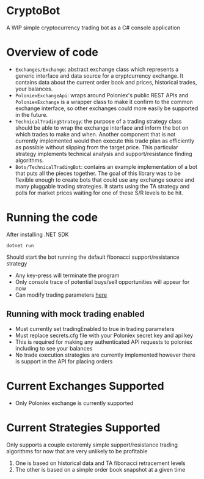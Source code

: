 # CryptoBot
A WIP simple cryptocurrency trading bot as a C# console application

# Overview of code
- ```Exchanges/Exchange```: abstract exchange class which represents a generic interface and data source for a cryptcurrency exchange. It contains data about the current order book and prices, historical trades, your balances.
- ```PoloniexExchangeApi```: wraps around Poloniex's public REST APIs and ```PoloniexExchange``` is a wrapper class to make it confirm to the common exchange interface, so other exchanges could more easily be supported in the future. 
- ```TechnicalTradingStrategy```: the purpose of a trading strategy class should be able to wrap the exchange interface and inform the bot on which trades to make and when. Another component that is not currently implemented would then execute this trade plan as efficiently as possible without slipping from the target price. This particular strategy implements technical analysis and support/resistance finding algorithms.
- ```Bots/TechnicalTradingBot```: contains an example implementation of a bot that puts all the pieces together. The goal of this library was to be flexible enough to create bots that could use any exchange source and many pluggable trading strategies. It starts using the TA strategy and polls for market prices waiting for one of these S/R levels to be hit.

# Running the code

After installing .NET SDK
```
dotnet run
```
Should start the bot running the default fibonacci support/resistance strategy
- Any key-press will terminate the program
- Only console trace of potential buys/sell opportunities will appear for now
- Can modify trading parameters [here](https://github.com/lipmas/CryptoBot/blob/master/Constants/TradeParamaters.cs)

## Running with mock trading enabled
- Must currently set tradingEnabled to true in trading parameters
- Must replace secrets.cfg file with your Poloniex secret key and api key
- This is required for making any authenticated API requests to poloniex including to see your balances
- No trade execution strategies are currently implemented however there is support in the API for placing orders

# Current Exchanges Supported
- Only Poloniex exchange is currently supported

# Current Strategies Supported
Only supports a couple exteremly simple support/resistance trading algorithms for now that are very unlikely to be profitable
1. One is based on historical data and  TA fibonacci retracement levels
2. The other is based on a simple order book snapshot at a given time

